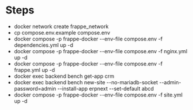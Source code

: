 # Steps
- docker network create frappe_network
- cp compose.env.example compose.env
- docker compose -p frappe-docker --env-file compose.env -f dependencies.yml up -d
- docker compose -p frappe-docker --env-file compose.env -f nginx.yml up -d
- docker compose -p frappe-docker --env-file compose.env -f frappe.yml up -d
- docker exec backend bench get-app crm
- docker exec backend bench new-site --no-mariadb-socket --admin-password=admin --install-app erpnext --set-default abcd
- docker compose -p frappe-docker --env-file compose.env -f site.yml up -d
